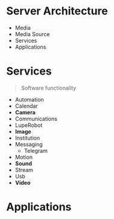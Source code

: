 # Server Architecture

- Media
- Media Source
- Services
- Applications

# Services

> Software functionality

- Automation
- Calendar
- __Camera__
- Communications
- LupeRobot
- __Image__
- Institution
- Messaging
  - Telegram
- Motion
- __Sound__
- Stream
- Usb
- __Video__

# Applications

